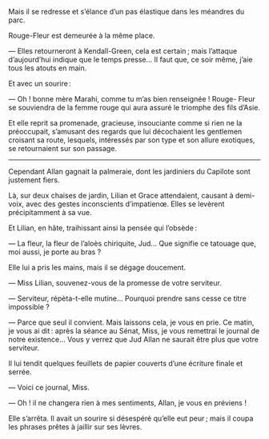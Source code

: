 Mais il se redresse et s’élance d’un pas élastique dans les méandres du parc.

Rouge-Fleur est demeurée à la même place.

— Elles retourneront à Kendall-Green, cela est certain ; mais l’attaque d’aujourd’hui indique que le temps presse... Il faut que, ce soir même, j’aie tous les atouts en main.

Et avec un sourire :

— Oh ! bonne mère Marahi, comme tu m’as bien renseignée ! Rouge-
Fleur se souviendra de la femme rouge qui aura assuré le triomphe des fils d’Asie.

Et elle reprit sa promenade, gracieuse, insouciante comme si rien ne la préoccupait, s’amusant des regards que lui décochaient les gentlemen croisant sa route, lesquels, intéressés par son type et son allure exotiques, se retournaient sur son passage.

-----

Cependant Allan gagnait la palmeraie, dont les jardiniers du Capilote sont justement fiers.

Là, sur deux chaises de jardin, Lilian et Grace attendaient, causant à
demi-voix, avec des gestes inconscients d’impatienœ. Elles se levèrent précipitamment à sa vue.

Et Lilian, en hâte, traihissant ainsi la pensée qui l’obsède :

— La fleur, la fleur de l’aloès chiriquite, Jud... Que signifie ce tatouage que, moi aussi, je porte au bras ?

Elle lui a pris les mains, mais il se dégage doucement.

— Miss Lilian, souvenez-vous de la promesse de votre serviteur.

— Serviteur, répèta-t-elle mutine... Pourquoi prendre sans cesse ce titre impossible ?

— Parce que seul il convient. Mais laissons cela, je vous en prie. Ce
matin, je vous ai dit : après la séance au Sénat, Miss, je vous remettrai le journal de notre existence... Vous y verrez que Jud Allan ne saurait être plus que votre serviteur.

Il lui tendit quelques feuillets de papier couverts d’une écriture finale et serrée.

— Voici ce journal, Miss.

— Oh ! il ne changera rien à mes sentiments, Allan, je vous en préviens !

Elle s’arrêta. Il avait un sourire si désespéré qu’elle eut peur ; mais il coupa les phrases prêtes à jaillir sur ses lèvres.
